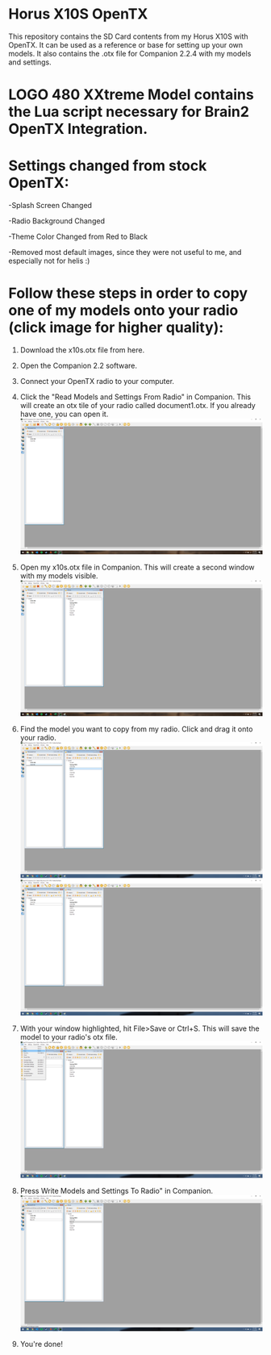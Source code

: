 # Horus X10S OpenTX
This repository contains the SD Card contents from my Horus X10S with OpenTX.  It can be used as a reference or base for setting up your own models.  It also contains the .otx file for Companion 2.2.4 with my models and settings.



# LOGO 480 XXtreme Model contains the Lua script necessary for Brain2 OpenTX Integration.




# Settings changed from stock OpenTX:

-Splash Screen Changed

-Radio Background Changed

-Theme Color Changed from Red to Black

-Removed most default images, since they were not useful to me, and especially not for helis :)



# Follow these steps in order to copy one of my models onto your radio (click image for higher quality):

1. Download the x10s.otx file from here.  

2. Open the Companion 2.2 software.

3. Connect your OpenTX radio to your computer.

4. Click the "Read Models and Settings From Radio" in Companion.  This will create an otx tile of your radio called document1.otx.  If you already have one, you can open it.
![](https://github.com/BladeScraper-Designs/Horus-X10S-OpenTX/blob/master/Images/readmodels.png?raw=true)
5. Open my x10s.otx file in Companion. This will create a second window with my models visible.
![](https://github.com/BladeScraper-Designs/Horus-X10S-OpenTX/blob/master/Images/openmine.png?raw=true)
6. Find the model you want to copy from my radio.  Click and drag it onto your radio.
![](https://github.com/BladeScraper-Designs/Horus-X10S-OpenTX/blob/master/Images/drag.png?raw=true)
![](https://github.com/BladeScraper-Designs/Horus-X10S-OpenTX/blob/master/Images/copied.png?raw=true)
7. With your window highlighted, hit File>Save or Ctrl+S.  This will save the model to your radio's otx file.
![](https://github.com/BladeScraper-Designs/Horus-X10S-OpenTX/blob/master/Images/save.png?raw=true)
8. Press Write Models and Settings To Radio" in Companion.  
![](https://github.com/BladeScraper-Designs/Horus-X10S-OpenTX/blob/master/Images/write.png?raw=true)
9. You're done!
